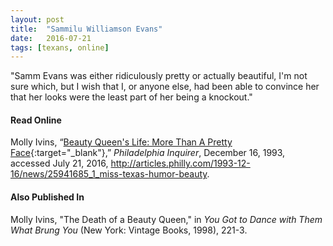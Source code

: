 ```yaml
---
layout: post
title:  "Sammilu Williamson Evans"
date:   2016-07-21
tags: [texans, online]
---
```


"Samm Evans was either ridiculously pretty or actually beautiful, I'm not sure which, but I wish that I, or anyone else, had been able to convince her that her looks were the least part of her being a knockout."

#### Read Online
Molly Ivins, “[Beauty Queen's Life: More Than A Pretty Face](http://articles.philly.com/1993-12-16/news/25941685_1_miss-texas-humor-beauty "Philadelphia Inquirer Obituary for Sammilu Williamson Evans"){:target="_blank"},” *Philadelphia Inquirer*, December 16, 1993, accessed July 21, 2016, http://articles.philly.com/1993-12-16/news/25941685_1_miss-texas-humor-beauty.

#### Also Published In
Molly Ivins, "The Death of a Beauty Queen," in *You Got to Dance with Them What Brung You* (New York: Vintage Books, 1998), 221-3.

